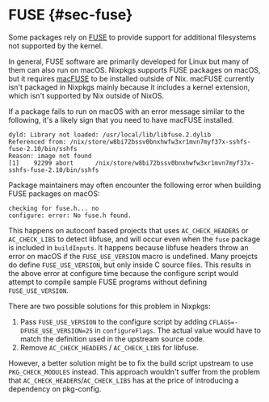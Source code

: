 # FUSE {#sec-fuse}

Some packages rely on
[FUSE](https://www.kernel.org/doc/html/latest/filesystems/fuse.html) to provide
support for additional filesystems not supported by the kernel.

In general, FUSE software are primarily developed for Linux but many of them can
also run on macOS. Nixpkgs supports FUSE packages on macOS, but it requires
[macFUSE](https://osxfuse.github.io) to be installed outside of Nix. macFUSE
currently isn't packaged in Nixpkgs mainly because it includes a kernel
extension, which isn't supported by Nix outside of NixOS.

If a package fails to run on macOS with an error message similar to the
following, it's a likely sign that you need to have macFUSE installed.

    dyld: Library not loaded: /usr/local/lib/libfuse.2.dylib
    Referenced from: /nix/store/w8bi72bssv0bnxhwfw3xr1mvn7myf37x-sshfs-fuse-2.10/bin/sshfs
    Reason: image not found
    [1]    92299 abort      /nix/store/w8bi72bssv0bnxhwfw3xr1mvn7myf37x-sshfs-fuse-2.10/bin/sshfs

Package maintainers may often encounter the following error when building FUSE
packages on macOS:

    checking for fuse.h... no
    configure: error: No fuse.h found.

This happens on autoconf based projects that uses `AC_CHECK_HEADERS` or
`AC_CHECK_LIBS` to detect libfuse, and will occur even when the `fuse` package
is included in `buildInputs`. It happens because libfuse headers throw an error
on macOS if the `FUSE_USE_VERSION` macro is undefined. Many proejcts do define
`FUSE_USE_VERSION`, but only inside C source files. This results in the above
error at configure time because the configure script would attempt to compile
sample FUSE programs without defining `FUSE_USE_VERSION`.

There are two possible solutions for this problem in Nixpkgs:

1. Pass `FUSE_USE_VERSION` to the configure script by adding
   `CFLAGS=-DFUSE_USE_VERSION=25` in `configureFlags`. The actual value would
   have to match the definition used in the upstream source code.
2. Remove `AC_CHECK_HEADERS` / `AC_CHECK_LIBS` for libfuse.

However, a better solution might be to fix the build script upstream to use
`PKG_CHECK_MODULES` instead. This approach wouldn't suffer from the problem that
`AC_CHECK_HEADERS`/`AC_CHECK_LIBS` has at the price of introducing a dependency
on pkg-config.
